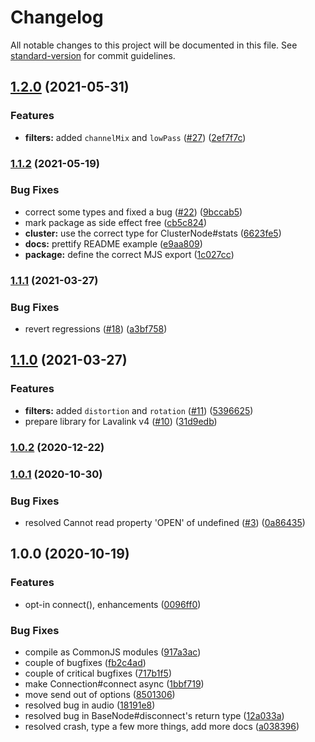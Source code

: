 # Changelog

All notable changes to this project will be documented in this file. See [standard-version](https://github.com/conventional-changelog/standard-version) for commit guidelines.

## [1.2.0](https://github.com/skyra-project/audio/compare/v1.1.2...v1.2.0) (2021-05-31)

### Features

-   **filters:** added `channelMix` and `lowPass` ([#27](https://github.com/skyra-project/audio/issues/27)) ([2ef7f7c](https://github.com/skyra-project/audio/commit/2ef7f7c26559e9424c5c8724095f35bac6cccc19))

### [1.1.2](https://github.com/skyra-project/audio/compare/v1.1.1...v1.1.2) (2021-05-19)

### Bug Fixes

-   correct some types and fixed a bug ([#22](https://github.com/skyra-project/audio/issues/22)) ([9bccab5](https://github.com/skyra-project/audio/commit/9bccab5133224b939b348e0dc5d5cad0d7bd142e))
-   mark package as side effect free ([cb5c824](https://github.com/skyra-project/audio/commit/cb5c82475d69890b02595ab43c193bf1899f72ed))
-   **cluster:** use the correct type for ClusterNode#stats ([6623fe5](https://github.com/skyra-project/audio/commit/6623fe5fa817ad424bd86b3fbc9b574f68e3dd35))
-   **docs:** prettify README example ([e9aa809](https://github.com/skyra-project/audio/commit/e9aa809a95495e464de6cc918606b42071cf7f46))
-   **package:** define the correct MJS export ([1c027cc](https://github.com/skyra-project/audio/commit/1c027cc0929d357f3544d5cf105fa121f147aa12))

### [1.1.1](https://github.com/skyra-project/audio/compare/v1.1.0...v1.1.1) (2021-03-27)

### Bug Fixes

-   revert regressions ([#18](https://github.com/skyra-project/audio/issues/18)) ([a3bf758](https://github.com/skyra-project/audio/commit/a3bf7585c59a815c6b3ed96d951806c9f077bd3b))

## [1.1.0](https://github.com/skyra-project/audio/compare/v1.0.2...v1.1.0) (2021-03-27)

### Features

-   **filters:** added `distortion` and `rotation` ([#11](https://github.com/skyra-project/audio/issues/11)) ([5396625](https://github.com/skyra-project/audio/commit/539662515be3d67741cd08d327d6bcafba30cd69))
-   prepare library for Lavalink v4 ([#10](https://github.com/skyra-project/audio/issues/10)) ([31d9edb](https://github.com/skyra-project/audio/commit/31d9edb1729817ee845ab80f22f854ebf43af6c3))

### [1.0.2](https://github.com/skyra-project/audio/compare/v1.0.1...v1.0.2) (2020-12-22)

### [1.0.1](https://github.com/skyra-project/audio/compare/v1.0.0...v1.0.1) (2020-10-30)

### Bug Fixes

-   resolved Cannot read property 'OPEN' of undefined ([#3](https://github.com/skyra-project/audio/issues/3)) ([0a86435](https://github.com/skyra-project/audio/commit/0a86435754d733617684b94afa6ff1dc0078c583))

## 1.0.0 (2020-10-19)

### Features

-   opt-in connect(), enhancements ([0096ff0](https://github.com/skyra-project/audio/commit/0096ff0d04907bbb75165221c293c7bbaae7587a))

### Bug Fixes

-   compile as CommonJS modules ([917a3ac](https://github.com/skyra-project/audio/commit/917a3ace3e108a07c084149ff62525c8bac3f202))
-   couple of bugfixes ([fb2c4ad](https://github.com/skyra-project/audio/commit/fb2c4adf0bc0168c09761ff8798fdadf36d536bf))
-   couple of critical bugfixes ([717b1f5](https://github.com/skyra-project/audio/commit/717b1f55a9bb7583c80abd48de6c39b3b423dc79))
-   make Connection#connect async ([1bbf719](https://github.com/skyra-project/audio/commit/1bbf719b49922654e057be0299dcc1645c524fff))
-   move send out of options ([8501306](https://github.com/skyra-project/audio/commit/8501306f682200879e5b660fb1b43653fd6f07f1))
-   resolved bug in audio ([18191e8](https://github.com/skyra-project/audio/commit/18191e8d78a21f89b0bd428763046005f19476e7))
-   resolved bug in BaseNode#disconnect's return type ([12a033a](https://github.com/skyra-project/audio/commit/12a033a77c925b1682aebb1be785b503d396dc14))
-   resolved crash, type a few more things, add more docs ([a038396](https://github.com/skyra-project/audio/commit/a038396c89ceb02ab276655b40af5261b3063b19))
